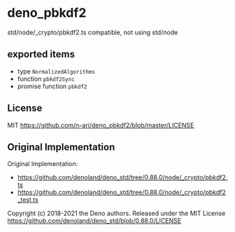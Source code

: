 # deno_pbkdf2

std/node/_crypto/pbkdf2.ts compatible, not using std/node

## exported items

- type `NormalizedAlgorithms`
- function `pbkdf2Sync`
- promise function `pbkdf2`

## License

MIT
https://github.com/n-ari/deno_pbkdf2/blob/master/LICENSE

## Original Implementation

Original Implementation:
- https://github.com/denoland/deno_std/tree/0.88.0/node/_crypto/pbkdf2.ts
- https://github.com/denoland/deno_std/tree/0.88.0/node/_crypto/pbkdf2_test.ts

Copyright (c) 2018-2021 the Deno authors.
Released under the MIT License
https://github.com/denoland/deno_std/blob/0.88.0/LICENSE

